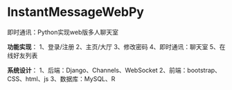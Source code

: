 # InstantMessageWebPy
即时通讯：Python实现web版多人聊天室

**功能实现**：
1、登录/注册
2、主页/大厅
3、修改密码
4、即时通讯：聊天室
5、在线好友列表

**系统设计**：
1、后端：Django、Channels、WebSocket
2、前端：bootstrap、CSS、html、js
3、数据库：MySQL、R
